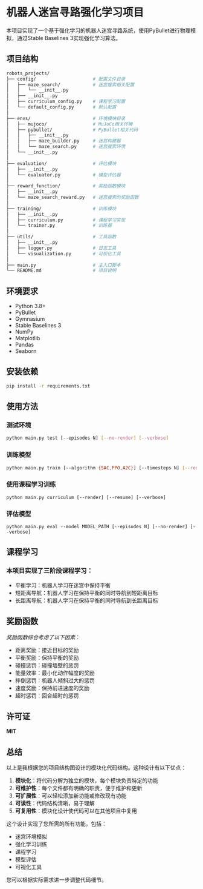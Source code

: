 # 机器人迷宫寻路强化学习项目

本项目实现了一个基于强化学习的机器人迷宫寻路系统，使用PyBullet进行物理模拟，通过Stable Baselines 3实现强化学习算法。

## 项目结构
```bash
robots_projects/
├── config/                     # 配置文件目录
│   ├── maze_search/            # 迷宫搜索相关配置
│   │   └── __init__.py
│   ├── __init__.py
│   ├── curriculum_config.py    # 课程学习配置
│   └── default_config.py       # 默认配置
│
├── envs/                       # 环境模块目录
│   ├── mujoco/                 # MuJoCo相关环境
│   ├── pybullet/               # PyBullet相关代码
│   │   ├── __init__.py
│   │   ├── maze_builder.py     # 迷宫构建器
│   │   └── maze_search.py      # 迷宫搜索环境
│   └── __init__.py
│
├── evaluation/                 # 评估模块
│   ├── __init__.py
│   └── evaluator.py            # 模型评估器
│
├── reward_function/            # 奖励函数模块
│   ├── __init__.py
│   └── maze_search_reward.py   # 迷宫搜索的奖励函数
│
├── training/                   # 训练模块
│   ├── __init__.py
│   ├── curriculum.py           # 课程学习实现
│   └── trainer.py              # 训练器
│
├── utils/                      # 工具函数
│   ├── __init__.py
│   ├── logger.py               # 日志工具
│   └── visualization.py        # 可视化工具
│
├── main.py                     # 主入口脚本
└── README.md                   # 项目说明
```


## 环境要求

- Python 3.8+
- PyBullet
- Gymnasium
- Stable Baselines 3
- NumPy
- Matplotlib
- Pandas
- Seaborn

## 安装依赖

```bash
pip install -r requirements.txt
```
## 使用方法
### 测试环境
```bash
python main.py test [--episodes N] [--no-render] [--verbose]
```
### 训练模型
```bash
python main.py train [--algorithm {SAC,PPO,A2C}] [--timesteps N] [--render] [--verbose]
```
### 使用课程学习训练
```
python main.py curriculum [--render] [--resume] [--verbose]
```
### 评估模型
```
python main.py eval --model MODEL_PATH [--episodes N] [--no-render] [--verbose]
```

## 课程学习
### 本项目实现了三阶段课程学习：

- 平衡学习：机器人学习在迷宫中保持平衡
- 短距离导航：机器人学习在保持平衡的同时导航到短距离目标
- 长距离导航：机器人学习在保持平衡的同时导航到长距离目标

## 奖励函数
*奖励函数综合考虑了以下因素*：

- 距离奖励：接近目标的奖励
- 平衡奖励：保持平衡的奖励
- 碰撞惩罚：碰撞墙壁的惩罚
- 能量效率：最小化动作幅度的奖励
- 摔倒惩罚：机器人倾斜过大的惩罚
- 速度奖励：保持前进速度的奖励
- 超时惩罚：回合超时的惩罚

## 许可证
**MIT**
## 总结

以上是我根据您的项目结构图设计的模块化代码结构。这种设计有以下优点：

1. **模块化**：将代码分解为独立的模块，每个模块负责特定的功能
2. **可维护性**：每个文件都有明确的职责，便于维护和更新
3. **可扩展性**：可以轻松添加新功能或修改现有功能
4. **可读性**：代码结构清晰，易于理解
5. **可复用性**：模块化设计使代码可以在其他项目中复用

这个设计实现了您所需的所有功能，包括：
- 迷宫环境模拟
- 强化学习训练
- 课程学习
- 模型评估
- 可视化工具

您可以根据实际需求进一步调整代码细节。
